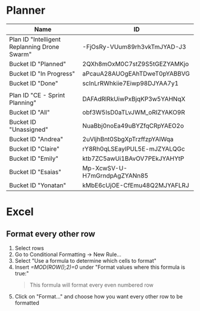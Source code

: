 # Planner
| Name | ID |
| - | - |
| Plan ID "Intelligent Replanning Drone Swarm" | -FjOsRy-VUum89rh3vkTmJYAD-J3 |
| Bucket ID "Planned" | 2QXh8mOxM0C7stZ9S5tGEZYAMKjo |
| Bucket ID "In Progress" | aPcauA28AUOgEAhTDweT0pYABBVG |
| Bucket ID "Done" | scInLrRWhkiie7Eiwp98DJYAA7y1 |
|  |  |
| Plan ID "CE - Sprint Planning" | DAFAdRlRkUiwPxBjqKP3w5YAHNqX |
| Bucket ID "All" | obf3W5IsD0aTLvJWM_oRIZYAKO9R |
| Bucket ID "Unassigned" | NuaBbj0noEa49uBYZfqCRpYAEO2o |
| Bucket ID "Andrea" | 2uVljhBnt0SbgXpTrzffzpYAIWqa |
| Bucket ID "Claire" | rY8Rh0qLSEaylPUL5E-mJZYALQGc |
| Bucket ID "Emily" | ktb7ZC5awUi1BAvOV7PEkJYAHYtP |
| Bucket ID "Esaias" | Mp-XcwSV-U-H7mGrndpAgZYANn85 |
| Bucket ID "Yonatan" | kMbE6cUjOE-CfEmu48Q2MJYAFLRJ |

# Excel
## Format every other row
<ol>
  <li>Select rows</li>
  <li>Go to Conditional Formatting → New Rule...</li>
  <li>Select "Use a formula to determine which cells to format"</li>
  <li>Insert <i>=MOD(ROW();2)=0</i> under "Format values where this formula is true:"</li>
  <blockquote>This formula will format every even numbered row</blockquote>
  <li>Click on "Format..." and choose how you want every other row to be formatted</li>
</ol>
